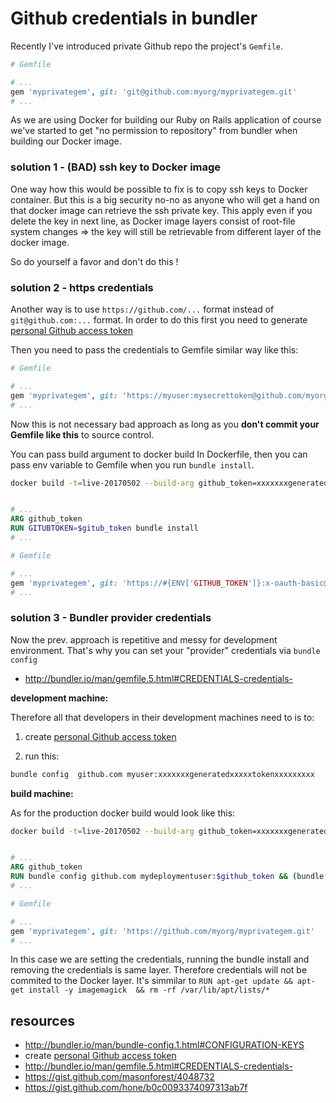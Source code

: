 # Github credentials in bundler

Recently I've introduced private Github repo the project's `Gemfile`.

```ruby
# Gemfile

# ...
gem 'myprivategem', git: 'git@github.com:myorg/myprivategem.git'
# ...
```

As we are using Docker for building our Ruby on Rails application
of course we've started to get "no permission to repository" from bundler when building our Docker image.

### solution 1 - (BAD) ssh key to Docker image

One way how this would be possible to fix  is to copy ssh keys to Docker container. But this is a big security no-no as anyone who will get
a hand on that docker image can retrieve the ssh private key. This apply even if you delete the key in next line, as Docker image layers
consist of root-file system changes => the key will still be retrievable from different layer of the docker image.

So do yourself a favor and don't do this !

### solution 2 - https credentials

Another way is to use `https://github.com/...` format instead of `git@github.com:...` format. In order to do this first you need to
generate [personal Github access token](https://help.github.com/articles/creating-a-personal-access-token-for-the-command-line/)

Then you need to  pass the credentials to Gemfile similar way like this:

```ruby
# Gemfile

# ...
gem 'myprivategem', git: 'https://myuser:mysecrettoken@github.com/myorg/myprivategem.git'
# ...
```

Now this is not necessary bad approach as long as you **don't commit your Gemfile like this** to source control.

You can pass build argument to docker build In Dockerfile, then  you can pass env variable to Gemfile when you run `bundle install`.


```bash
docker build -t=live-20170502 --build-arg github_token=xxxxxxxgeneratedxxxxxtokenxxxxxxxxx .
```

```Dockerfile

# ...
ARG github_token
RUN GITUBTOKEN=$gitub_token bundle install
# ...
```

```ruby
# Gemfile

# ...
gem 'myprivategem', git: 'https://#{ENV['GITHUB_TOKEN']}:x-oauth-basic@github.com/myorg/myprivategem.git'
# ...
```

### solution 3 - Bundler provider credentials


Now the prev. approach is repetitive and messy for development environment. That's why you can set your "provider" credentials via `bundle config`

* http://bundler.io/man/gemfile.5.html#CREDENTIALS-credentials-


**development machine:**

Therefore all that developers in their development machines need to is to:

1. create [personal Github access token](https://help.github.com/articles/creating-a-personal-access-token-for-the-command-line/)

2. run this:

```bash
bundle config  github.com myuser:xxxxxxxgeneratedxxxxxtokenxxxxxxxxx
```

**build machine:**

As for the production docker build would look like this:

```bash
docker build -t=live-20170502 --build-arg github_token=xxxxxxxgeneratedxxxxxtokenxxxxxxxxx .
```

```Dockerfile

# ...
ARG github_token
RUN bundle config github.com mydeploymentuser:$github_token && (bundle install --without test development) && bundle config --delete github.com
# ...
```

```ruby
# Gemfile

# ...
gem 'myprivategem', git: 'https://github.com/myorg/myprivategem.git'
# ...
```

In this case we are setting the credentials, running the bundle install and removing the credentials is same layer. Therefore credentials will not be commited to the Docker layer.
It's simmilar to `RUN apt-get update && apt-get install -y imagemagick  && rm -rf /var/lib/apt/lists/*`
## resources


* http://bundler.io/man/bundle-config.1.html#CONFIGURATION-KEYS
* create [personal Github access token](https://help.github.com/articles/creating-a-personal-access-token-for-the-command-line/)
* http://bundler.io/man/gemfile.5.html#CREDENTIALS-credentials-
* https://gist.github.com/masonforest/4048732
* https://gist.github.com/hone/b0c0093374097313ab7f
